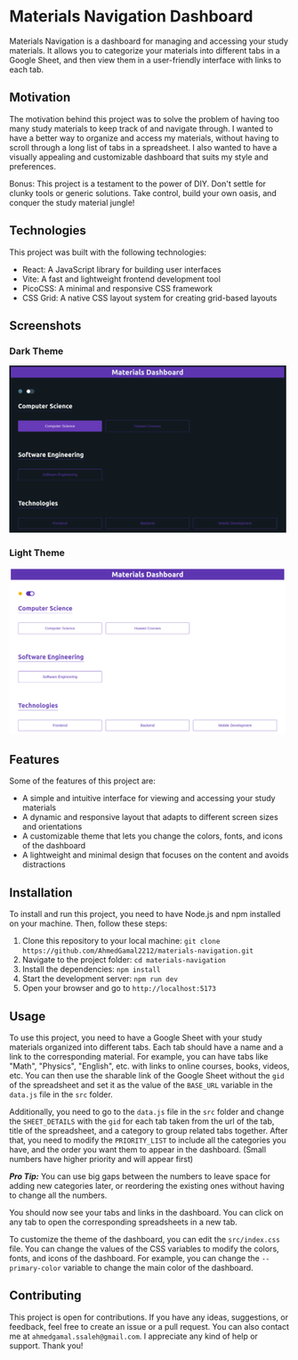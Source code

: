 # Materials Navigation Dashboard

Materials Navigation is a dashboard for managing and accessing your study materials. It allows you to categorize your materials into different tabs in a Google Sheet, and then view them in a user-friendly interface with links to each tab.

## Motivation

The motivation behind this project was to solve the problem of having too many study materials to keep track of and navigate through. I wanted to have a better way to organize and access my materials, without having to scroll through a long list of tabs in a spreadsheet. I also wanted to have a visually appealing and customizable dashboard that suits my style and preferences.

Bonus: This project is a testament to the power of DIY. Don't settle for clunky tools or generic solutions. Take control, build your own oasis, and conquer the study material jungle!

## Technologies

This project was built with the following technologies:

- React: A JavaScript library for building user interfaces
- Vite: A fast and lightweight frontend development tool
- PicoCSS: A minimal and responsive CSS framework
- CSS Grid: A native CSS layout system for creating grid-based layouts

## Screenshots

### Dark Theme
<img src="src/assets/screenshot-1.png" height="300" alt="screenshot-dark-theme">

### Light Theme
<img src="src/assets/screenshot-2.png" height="300" alt="screenshot-light-theme">

## Features

Some of the features of this project are:

- A simple and intuitive interface for viewing and accessing your study materials
- A dynamic and responsive layout that adapts to different screen sizes and orientations
- A customizable theme that lets you change the colors, fonts, and icons of the dashboard
- A lightweight and minimal design that focuses on the content and avoids distractions


## Installation

To install and run this project, you need to have Node.js and npm installed on your machine. Then, follow these steps:

1. Clone this repository to your local machine: `git clone https://github.com/AhmedGamal2212/materials-navigation.git`
2. Navigate to the project folder: `cd materials-navigation`
3. Install the dependencies: `npm install`
4. Start the development server: `npm run dev`
5. Open your browser and go to `http://localhost:5173`

## Usage

To use this project, you need to have a Google Sheet with your study materials organized into different tabs. Each tab should have a name and a link to the corresponding material. For example, you can have tabs like "Math", "Physics", "English", etc. with links to online courses, books, videos, etc. You can then use the sharable link of the Google Sheet without the `gid` of the spreadsheet and set it as the value of the `BASE_URL` variable in the `data.js` file in the `src` folder.

Additionally, you need to go to the `data.js` file in the `src` folder and change the `SHEET_DETAILS` with the `gid` for each tab taken from the url of the tab, title of the spreadsheet, and a category to group related tabs together.
After that, you need to modify the `PRIORITY_LIST` to include all the categories you have, and the order you want them to appear in the dashboard. (Small numbers have higher priority and will appear first)

***Pro Tip:*** You can use big gaps between the numbers to leave space for adding new categories later, or reordering the existing ones without having to change all the numbers.

You should now see your tabs and links in the dashboard. You can click on any tab to open the corresponding spreadsheets in a new tab.

To customize the theme of the dashboard, you can edit the `src/index.css` file. You can change the values of the CSS variables to modify the colors, fonts, and icons of the dashboard. For example, you can change the `--primary-color` variable to change the main color of the dashboard.

## Contributing

This project is open for contributions. If you have any ideas, suggestions, or feedback, feel free to create an issue or a pull request. You can also contact me at `ahmedgamal.ssaleh@gmail.com`. I appreciate any kind of help or support. Thank you!

